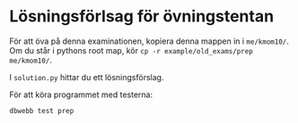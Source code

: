 
Lösningsförlsag för övningstentan
====================================

För att öva på denna examinationen, kopiera denna mappen in i `me/kmom10/`. Om du står i pythons root map, kör `cp -r example/old_exams/prep me/kmom10/`.

I `solution.py` hittar du ett lösningsförslag.

För att köra programmet med testerna:

```bash
dbwebb test prep
```